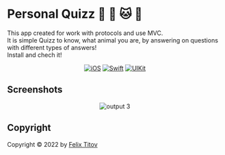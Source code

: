 # Personal Quizz 🐶 🐢 🐱 🐰

This app created for work with protocols and use MVC.<br/>
It is simple Quizz to know, what animal you are, by answering on questions with different types of answers!<br/>
Install and chech it!

<div align="center">
  
  [![iOS](https://img.shields.io/badge/iOS-14.5-blue)](https://www.apple.com/ru/ios/ios-15/)
  [![Swift](https://img.shields.io/badge/Swift-5.5-orange)](https://developer.apple.com/documentation/swift)
  [![UIKit](https://img.shields.io/badge/UIKit-%20LTS-yellowgreen)](https://developer.apple.com/documentation/uikit)
 
</div>

## Screenshots

<div align="center">
  
  ![output 3](https://user-images.githubusercontent.com/56549889/171740145-a3977303-cec5-448a-a321-d7937affadb0.gif)

</div>

## Copyright

Copyright © 2022 by [Felix Titov](https://github.com/filtitov2001)
